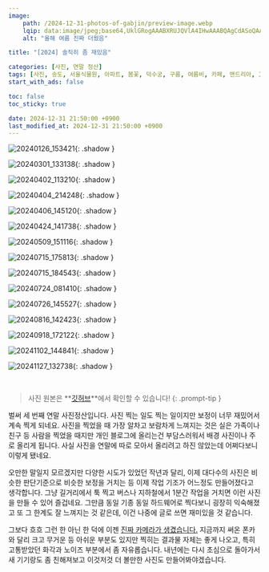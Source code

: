 ```yaml
---
image:
    path: /2024-12-31-photos-of-gabjin/preview-image.webp
    lqip: data:image/jpeg;base64,UklGRogAAABXRUJQVlA4IHwAAABQAgCdASoQAAgAAUAmJZgCdLoAEJEXQXspxpAAzj9wQghm4b3bbMOeM5+uLV8L7uZTzl5EZq2BXD9cl2GiCcEXLsAKr4eYgp1dn+ft8Z3raNVewBX/iIuoBhL9jGqUYhS5L5T2X1GIKpNt6Qu+vrbTgQ9lMeGbwOlk4AAA
    alt: "올해 여름 진짜 더웠음"

title: "[2024] 솔직히 좀 재밌음"

categories: [사진, 연말 정산]
tags: [사진, 송도, 서울식물원, 아파트, 봄꽃, 덕수궁, 구름, 여름비, 카페, 맨드리아, 고드름]
start_with_ads: false

toc: false
toc_sticky: true

date: 2024-12-31 21:50:00 +0900
last_modified_at: 2024-12-31 21:50:00 +0900
---
```


![20240126_153421](/photo/20240126_153421.webp){: .shadow }

![20240301_133138](/photo/20240301_133138.webp){: .shadow }

![20240402_113210](/photo/20240402_113210.webp){: .shadow }

![20240404_214248](/photo/20240404_214248.webp){: .shadow }

![20240406_145120](/photo/20240406_145120.webp){: .shadow }

![20240424_141738](/photo/20240424_141738.webp){: .shadow }

![20240509_151116](/photo/20240509_151116.webp){: .shadow }

![20240715_175813](/photo/20240715_175813.webp){: .shadow }

![20240715_184543](/photo/20240715_184543.webp){: .shadow }

![20240724_081410](/photo/20240724_081410.webp){: .shadow }

![20240726_145527](/photo/20240726_145527.webp){: .shadow }

![20240816_142423](/photo/20240816_142423.webp){: .shadow }

![20240918_172122](/photo/20240918_172122.webp){: .shadow }

![20241102_144841](/photo/20241102_144841.webp){: .shadow }

![20241127_132738](/photo/20241127_132738.webp){: .shadow }

<br>

> 사진 원본은 **[깃허브](https://github.com/hyngng/hyngng.github.io.resources/tree/master/photo/2024)**에서 확인할 수 있습니다!
{: .prompt-tip }

벌써 세 번째 연말 사진정산입니다. 사진 찍는 일도 찍는 일이지만 보정이 너무 재밌어서 계속 찍게 되네요. 사진을 찍었을 때 가장 알차고 보람차게 느껴지는 것은 실은 가족이나 친구 등 사람을 찍었을 때지만 개인 블로그에 올리는건 부담스러워서 배경 사진이나 주로 올리게 됩니다. 사실 사진을 연말에 따로 모아서 올리려고 하진 않았는데 어쩌다보니 이렇게 됐네요.

오만한 말일지 모르겠지만 다양한 시도가 있었던 작년과 달리, 이제 대다수의 사진은 비슷한 판단기준으로 비슷한 보정을 거치는 등 이제 작업 기조가 어느정도 만들어졌다고 생각합니다. 그냥 길거리에서 툭 찍고 버스나 지하철에서 1분간 작업을 거치면 이런 사진을 만들 수 있어 즐겁네요. 그만큼 동일 기종 동일 하드웨어로 찍다보니 굉장히 익숙해졌고 또 그 한계도 잘 느껴지는 것 같은데, 이건 나중에 글로 쓰면 재미있을 것 같습니다.

그보다 흐흐 그런 한 아닌 한 덕에 이젠 [진짜 카메라가 생겼습니다.](https://hyngng.github.io/posts/sony-a7c-review/) 지금까지 써온 폰카와 달리 크고 무거운 등 아쉬운 부분도 있지만 찍히는 결과물 자체는 좋게 나오고, 특히 고통받았던 화각과 노이즈 부분에서 좀 자유롭습니다. 내년에는 다시 초심으로 돌아가서 새 기기랑도 좀 친해져보고 이것저것 더 볼만한 사진도 만들어봐야겠습니다.